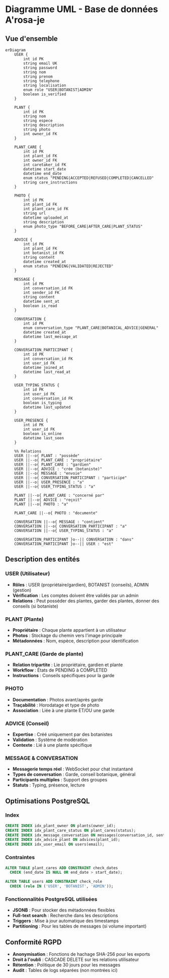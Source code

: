 # Diagramme UML - Base de données A'rosa-je

## Vue d'ensemble

```mermaid
erDiagram
    USER {
        int id PK
        string email UK
        string password
        string nom
        string prenom
        string telephone
        string localisation
        enum role "USER|BOTANIST|ADMIN"
        boolean is_verified
    }
    
    PLANT {
        int id PK
        string nom
        string espece
        string description
        string photo
        int owner_id FK
    }
    
    PLANT_CARE {
        int id PK
        int plant_id FK
        int owner_id FK
        int caretaker_id FK
        datetime start_date
        datetime end_date
        enum status "PENDING|ACCEPTED|REFUSED|COMPLETED|CANCELLED"
        string care_instructions
    }
    
    PHOTO {
        int id PK
        int plant_id FK
        int plant_care_id FK
        string url
        datetime uploaded_at
        string description
        enum photo_type "BEFORE_CARE|AFTER_CARE|PLANT_STATUS"
    }
    
    ADVICE {
        int id PK
        int plant_id FK
        int botanist_id FK
        string content
        datetime created_at
        enum status "PENDING|VALIDATED|REJECTED"
    }
    
    MESSAGE {
        int id PK
        int conversation_id FK
        int sender_id FK
        string content
        datetime sent_at
        boolean is_read
    }
    
    CONVERSATION {
        int id PK
        enum conversation_type "PLANT_CARE|BOTANICAL_ADVICE|GENERAL"
        datetime created_at
        datetime last_message_at
    }
    
    CONVERSATION_PARTICIPANT {
        int id PK
        int conversation_id FK
        int user_id FK
        datetime joined_at
        datetime last_read_at
    }
    
    USER_TYPING_STATUS {
        int id PK
        int user_id FK
        int conversation_id FK
        boolean is_typing
        datetime last_updated
    }
    
    USER_PRESENCE {
        int id PK
        int user_id FK
        boolean is_online
        datetime last_seen
    }

    %% Relations
    USER ||--o{ PLANT : "possède"
    USER ||--o{ PLANT_CARE : "propriétaire"
    USER ||--o{ PLANT_CARE : "gardien"
    USER ||--o{ ADVICE : "crée (botaniste)"
    USER ||--o{ MESSAGE : "envoie"
    USER ||--o{ CONVERSATION_PARTICIPANT : "participe"
    USER ||--o| USER_PRESENCE : "a"
    USER ||--o{ USER_TYPING_STATUS : "a"
    
    PLANT ||--o{ PLANT_CARE : "concerné par"
    PLANT ||--o{ ADVICE : "reçoit"
    PLANT ||--o{ PHOTO : "a"
    
    PLANT_CARE ||--o{ PHOTO : "documente"
    
    CONVERSATION ||--o{ MESSAGE : "contient"
    CONVERSATION ||--o{ CONVERSATION_PARTICIPANT : "a"
    CONVERSATION ||--o{ USER_TYPING_STATUS : "a"
    
    CONVERSATION_PARTICIPANT }o--|| CONVERSATION : "dans"
    CONVERSATION_PARTICIPANT }o--|| USER : "est"
```

## Description des entités

### USER (Utilisateur)
- **Rôles** : USER (propriétaire/gardien), BOTANIST (conseils), ADMIN (gestion)
- **Vérification** : Les comptes doivent être validés par un admin
- **Relations** : Peut posséder des plantes, garder des plantes, donner des conseils (si botaniste)

### PLANT (Plante)
- **Propriétaire** : Chaque plante appartient à un utilisateur
- **Photos** : Stockage du chemin vers l'image principale
- **Métadonnées** : Nom, espèce, description pour identification

### PLANT_CARE (Garde de plante)
- **Relation tripartite** : Lie propriétaire, gardien et plante
- **Workflow** : États de PENDING à COMPLETED
- **Instructions** : Conseils spécifiques pour la garde

### PHOTO
- **Documentation** : Photos avant/après garde
- **Traçabilité** : Horodatage et type de photo
- **Association** : Liée à une plante ET/OU une garde

### ADVICE (Conseil)
- **Expertise** : Créé uniquement par des botanistes
- **Validation** : Système de modération
- **Contexte** : Lié à une plante spécifique

### MESSAGE & CONVERSATION
- **Messagerie temps réel** : WebSocket pour chat instantané
- **Types de conversation** : Garde, conseil botanique, général
- **Participants multiples** : Support des groupes
- **Statuts** : Typing, présence, lecture

## Optimisations PostgreSQL

### Index
```sql
CREATE INDEX idx_plant_owner ON plants(owner_id);
CREATE INDEX idx_plant_care_status ON plant_cares(status);
CREATE INDEX idx_message_conversation ON messages(conversation_id, sent_at DESC);
CREATE INDEX idx_advice_plant ON advices(plant_id);
CREATE INDEX idx_user_email ON users(email);
```

### Contraintes
```sql
ALTER TABLE plant_cares ADD CONSTRAINT check_dates 
  CHECK (end_date IS NULL OR end_date > start_date);

ALTER TABLE users ADD CONSTRAINT check_role 
  CHECK (role IN ('USER', 'BOTANIST', 'ADMIN'));
```

### Fonctionnalités PostgreSQL utilisées
- **JSONB** : Pour stocker des métadonnées flexibles
- **Full-text search** : Recherche dans les descriptions
- **Triggers** : Mise à jour automatique des timestamps
- **Partitioning** : Pour les tables de messages (si volume important)

## Conformité RGPD

- **Anonymisation** : Fonctions de hachage SHA-256 pour les exports
- **Droit à l'oubli** : CASCADE DELETE sur les relations utilisateur
- **Rétention** : Politique de 30 jours pour les messages
- **Audit** : Tables de logs séparées (non montrées ici)